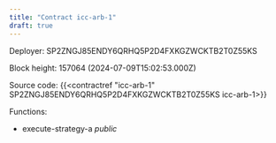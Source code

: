 ```yaml
---
title: "Contract icc-arb-1"
draft: true
---
```

Deployer: SP2ZNGJ85ENDY6QRHQ5P2D4FXKGZWCKTB2T0Z55KS


 



Block height: 157064 (2024-07-09T15:02:53.000Z)

Source code: {{<contractref "icc-arb-1" SP2ZNGJ85ENDY6QRHQ5P2D4FXKGZWCKTB2T0Z55KS icc-arb-1>}}

Functions:

* execute-strategy-a _public_

